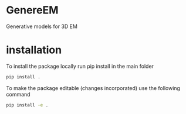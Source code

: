 # GenereEM
Generative models for 3D EM

# installation
To install the package locally run pip install in the main folder

``` bash
pip install .
```

To make the package editable (changes incorporated) use the following command
``` bash
pip install -e .
```

